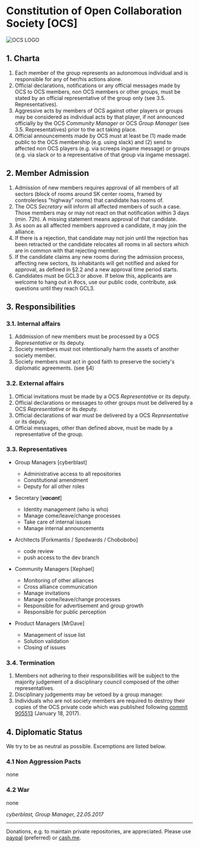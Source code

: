# Constitution of Open Collaboration Society [OCS]

![OCS LOGO](https://avatars3.githubusercontent.com/u/22120683)

## 1. Charta  
  
1. Each member of the group represents an autonomous individual and is responsible for any of her/his actions alone. 
2. Official declarations, notifications or any official messages made by OCS to OCS members, non OCS members or other groups, must be stated by an official representative of the group only (see 3.5. Representatives). 
3. Aggressive acts by members of OCS against other players or groups may be considered as individual acts by that player, if not announced officially by the OCS *Community Manager* or OCS *Group Manager* (see 3.5. Representatives) prior to the act taking place. 
4. Official announcements made by OCS must at least be (1) made made public to the OCS membership (e.g. using slack) and (2) send to affected non OCS players (e.g. via screeps ingame message) or groups (e.g. via slack or to a representative of that group via ingame message).


## 2. Member Admission

1. Admission of new members requires approval of all members of all sectors (block of rooms around SK center rooms, framed by controlerless "highway" rooms) that candidate has rooms of.  
2. The OCS *Secretary* will inform all affected members of such a case. Those members may or may not react on that notification within 3 days (min. 72h). A missing statement means approval of that candidate.  
3. As soon as all affected members approved a candidate, it may join the alliance.  
4. If there is a rejection, that candidate may not join until the rejection has been retracted or the candidate relocates all rooms in all sectors which are in common with that rejecting member.  
5. If the candidate claims any new rooms during the admission process, affecting new sectors, its inhabitants will get notified and asked for approval, as defined in §2.2 and a new approval time period starts.  
6. Candidates must be GCL3 or above. If below this, applicants are welcome to hang out in #ocs, use our public code, contribute, ask questions until they reach GCL3. 


## 3. Responsibilities

### 3.1. Internal affairs

1. Addmission of new members must be processed by a OCS *Representative* or its deputy. 
2. Society members must not intentionally harm the assets of another society member. 
3. Society members must act in good faith to preserve the society's diplomatic agreements. (see §4)

### 3.2. External affairs

1. Official invitations must be made by a OCS *Representative* or its deputy. 
2. Official declarations or messages to other groups must be delivered by a OCS *Representative* or its deputy. 
3. Official declarations of war must be delivered by a OCS *Representative* or its deputy. 
4. Official messages, other than defined above, must be made by a representative of the group. 

### 3.3. Representatives

* Group Managers [cyberblast]
  * Administrative access to all repositories
  * Constitutional amendment
  * Deputy for all other roles  
  
* Secretary [***vacant***]
  * Identity management (who is who)
  * Manage come/leave/change processes
  * Take care of internal issues
  * Manage internal announcements
  
* Architects [Forkmantis / Spedwards / Chobobobo]
  * code review
  * push access to the dev branch

* Community Managers [Xephael]
  * Monitoring of other alliances
  * Cross alliance communication
  * Manage invitations
  * Manage come/leave/change processes
  * Responsible for advertisement and group growth
  * Responsible for public perception
  
* Product Managers [MrDave]
  * Management of issue list
  * Solution validation
  * Closing of issues 
  
### 3.4. Termination

1. Members not adhering to their responsibilities will be subject to the majority judgement of a disciplinary council composed of the other representatives. 
2. Disciplinary judgements may be vetoed by a group manager. 
3. Individuals who are not society members are required to destroy their copies of the OCS private code which was published following [commit 905513](https://github.com/cyberblast/screeps.ocs.internal/commit/905513) (January 18, 2017).

## 4. Diplomatic Status

We try to be as neutral as possible. Excemptions are listed below. 

### 4.1 Non Aggression Pacts
none

### 4.2 War
none

*cyberblast, Group Manager, 22.05.2017*

----------


Donations, e.g. to maintain private repositories, are appreciated. Please use [paypal](https://www.paypal.me/rakowitz) (preferred) or [cash.me](https://cash.me/$ScreepsOCS).
